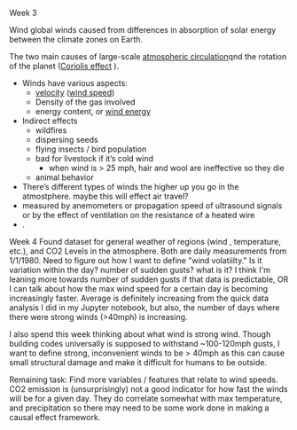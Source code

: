 Week 3

Wind
 global winds caused from differences in absorption of solar energy between the climate zones on Earth.

The two main causes of large-scale [atmospheric circulation](https://en.wikipedia.org/wiki/Atmospheric_circulation)qnd the rotation of the planet ([Coriolis effect](https://en.wikipedia.org/wiki/Coriolis_effect)
).

- Winds have various aspects:
    - [velocity](https://en.wikipedia.org/wiki/Velocity) ([wind speed](https://en.wikipedia.org/wiki/Wind_speed))
    - Density of the gas involved
    - energy content, or [wind energy](https://en.wikipedia.org/wiki/Wind_energy)
- Indirect effects
    - wildfires
    - dispersing seeds
    - flying insects / bird population
    - bad for livestock if it’s cold wind
        - when wind is > 25 mph, hair and wool are ineffective so they die
    - animal behavior
- There’s different types of winds the higher up you go in the atmostphere. maybe this will effect air travel?
- measured by anemometers or propagation speed of ultrasound signals or by the effect of ventilation on the resistance of a heated wire
- .


Week 4
Found dataset for general weather of regions (wind , temperature, etc.), and CO2 Levels in the atmosphere.
Both are daily measurements from 1/1/1980.
Need to figure out how I want to define "wind volatiilty." Is it variation within the day? number of sudden gusts? what is it?
I think I'm leaning more towards number of sudden gusts if that data is predictable, OR I can talk about how the max wind speed
for a certain day is becoming increasingly faster. Average is definitely increasing from the quick data analysis I did in my
Jupyter notebook, but also, the number of days where there were strong winds (>40mph) is increasing.

I also spend this week thinking about what wind is strong wind. Though building codes universally is supposed to withstand
~100-120mph gusts, I want to define strong, inconvenient winds to be > 40mph as this can cause small structural damage and
make it difficult for humans to be outside.

Remaining task: Find more variables / features that relate to wind speeds. CO2 emission is (unsurprisingly) not a good
indicator for how fast the winds will be for a given day. They do correlate somewhat with max temperature, and precipitation
so there may need to be some work done in making a causal effect framework.